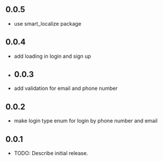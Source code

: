 ## 0.0.5

*  use smart_localize package
## 0.0.4
*  add loading in login and sign up
* ## 0.0.3
*  add validation for email and phone number

## 0.0.2
*  make login type enum for login by phone number and email

## 0.0.1

* TODO: Describe initial release.
